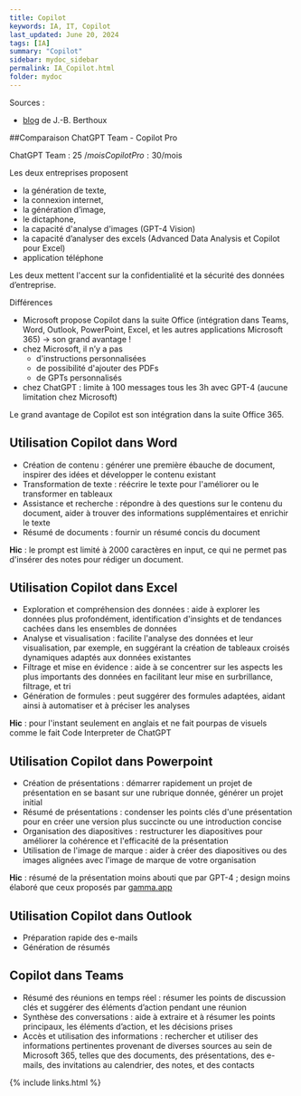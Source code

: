 ```yaml
---
title: Copilot
keywords: IA, IT, Copilot
last_updated: June 20, 2024
tags: [IA]
summary: "Copilot"
sidebar: mydoc_sidebar
permalink: IA_Copilot.html
folder: mydoc
---
```


Sources :
- [blog](https://academieweb3.com/co-pilot-vs-chat-gpt/) de J.-B. Berthoux

##Comparaison ChatGPT Team - Copilot Pro

ChatGPT Team : 25 $/mois
Copilot Pro :  30$/mois

Les deux entreprises proposent 
- la génération de texte,
- la connexion internet,
- la génération d’image,
- le dictaphone,
- la capacité d'analyse d'images (GPT-4 Vision)
- la capacité d’analyser des excels (Advanced Data Analysis et Copilot pour Excel)
- application téléphone 

Les deux mettent l'accent sur la confidentialité et la sécurité des données d’entreprise. 

Différences
- Microsoft propose Copilot dans la suite Office (intégration dans Teams, Word, Outlook, PowerPoint, Excel, et les autres applications Microsoft 365)  -> son grand avantage !
- chez Microsoft, il n’y a pas
    - d'instructions personnalisées
    - de possibilité d'ajouter des PDFs
    - de GPTs personnalisés
- chez ChatGPT : limite à 100 messages tous les 3h avec GPT-4 (aucune limitation chez Microsoft)

Le grand avantage de Copilot est son intégration dans la suite Office 365.


## Utilisation Copilot dans Word  

- Création de contenu : générer une première ébauche de document, inspirer des idées et développer le contenu existant
- Transformation de texte : réécrire le texte pour l'améliorer ou le transformer en tableaux
- Assistance et recherche : répondre à des questions sur le contenu du document, aider à trouver des informations supplémentaires et enrichir le texte
- Résumé de documents : fournir un résumé concis du document

**Hic** : le prompt est limité à 2000 caractères en input, ce qui ne permet pas d'insérer des notes pour rédiger un document. 

## Utilisation Copilot dans Excel  

- Exploration et compréhension des données : aide à explorer les données plus profondément, identification d'insights et de tendances cachées dans les ensembles de données
- Analyse et visualisation : facilite l'analyse des données et leur visualisation, par exemple, en suggérant la création de tableaux croisés dynamiques adaptés aux données existantes
- Filtrage et mise en évidence : aide à se concentrer sur les aspects les plus importants des données en facilitant leur mise en surbrillance, filtrage, et tri
- Génération de formules : peut suggérer des formules adaptées, aidant ainsi à automatiser et à préciser les analyses

**Hic** : pour l'instant seulement en anglais et ne fait pourpas de visuels comme le fait Code Interpreter de ChatGPT 

## Utilisation Copilot dans Powerpoint 

- Création de présentations : démarrer rapidement un projet de présentation en se basant sur une rubrique donnée, générer un projet initial
- Résumé de présentations : condenser les points clés d'une présentation pour en créer une version plus succincte ou une introduction concise
- Organisation des diapositives : restructurer les diapositives pour améliorer la cohérence et l'efficacité de la présentation
- Utilisation de l'image de marque : aider à créer des diapositives ou des images alignées avec l'image de marque de votre organisation

**Hic** : résumé de la présentation moins abouti que par GPT-4 ; design moins élaboré que ceux proposés par [gamma.app](https://gamma.app/)

## Utilisation Copilot dans Outlook 

- Préparation rapide des e-mails 
- Génération de résumés 

## Copilot dans Teams 

- Résumé des réunions en temps réel : résumer les points de discussion clés et suggérer des éléments d’action pendant une réunion
- Synthèse des conversations : aide à extraire et à résumer les points principaux, les éléments d’action, et les décisions prises
- Accès et utilisation des informations : rechercher et utiliser des informations pertinentes provenant de diverses sources au sein de Microsoft 365, telles que des documents, des présentations, des e-mails, des invitations au calendrier, des notes, et des contacts

{% include links.html %}
